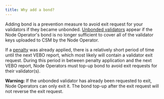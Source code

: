 ```yaml
---
title: Why add a bond?
---
```


Adding bond is a prevention measure to avoid exit request for your validators if they became unbonded. [Unbonded validators](https://docs.lido.fi/staking-modules/csm/guides/unbonded-validators) appear if the Node Operator's bond is no longer sufficient to cover all of the validator keys uploaded to CSM by the Node Operator.

If a [penalty](https://operatorportal.lido.fi/modules/community-staking-module#block-3951aa72ba1e471bafe95b40fef65d2b) was already applied, there is a relatively short period of time until the next VEBO report, which most likely will contain a validator exit request. During this period in between penalty application and the next VEBO report, Node Operators must top-up bond to avoid exit requests for their validator(s).

**Warning:** If the unbonded validator has already been requested to exit, Node Operators can only exit it. The bond top-up after the exit request will not reverse the exit request.
